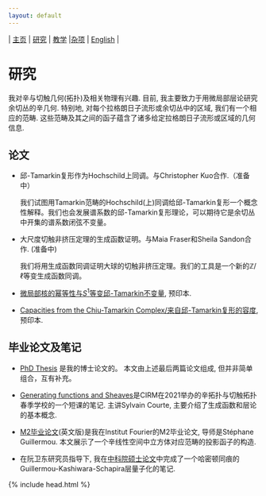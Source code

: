 ```yaml
---
layout: default
---
```



| [主页](index-ch.md)  | [研究](research-ch.md)    | [教学](teaching-ch.md)         |[杂项](miscellaneous-ch.md) | [English](research-en.md) |


# 研究

我对辛与切触几何(拓扑)及相关物理有兴趣. 目前, 我主要致力于用微局部层论研究余切丛的辛几何. 特别地, 对每个拉格朗日子流形或余切丛中的区域, 我们有一个相应的范畴. 这些范畴及其之间的函子蕴含了诸多给定拉格朗日子流形或区域的几何信息.

## 论文

- 邱-Tamarkin复形作为Hochschild上同调。与Christopher Kuo合作.（准备中）
   
  我们试图用Tamarkin范畴的Hochschild(上)同调给邱-Tamarkin复形一个概念性解释。我们也会发展谱系数的邱-Tamarkin复形理论，可以期待它是余切丛中开集的谱系数闭弦不变量。
   
- 大尺度切触非挤压定理的生成函数证明。与Maia Fraser和Sheila Sandon合作. (准备中)

  我们将用生成函数同调证明大球的切触非挤压定理。我们的工具是一个新的$\mathbb{Z}/\ell$等变生成函数同调。
  
- [微局部核的幂等性与$S^1$等变邱-Tamarkin不变量](https://arxiv.org/abs/2306.12316), 预印本. 

- [Capacities from the Chiu-Tamarkin Complex/来自邱-Tamarkin复形的容度](https://arxiv.org/abs/2103.05143), 预印本. 
     
  
## 毕业论文及笔记

- [PhD Thesis](Files/PhD_Thesis.pdf) 是我的博士论文的。 本文由上述最后两篇论文组成, 但并非简单组合，互有补充。

- [Generating functions and Sheaves](Files/GF-Sheaves.pdf)是CIRM在2021举办的辛拓扑与切触拓扑春季学校的一个短课的笔记. 主讲Sylvain Courte, 主要介绍了生成函数和层论的基本概念.

- [M2毕业论文](Files/M2_thesis.pdf)(英文版)是我在Institut Fourier的M2毕业论文, 导师是Stéphane Guillermou. 本文展示了一个辛线性空间中立方体对应范畴的投影函子的构造.

- 在阮卫东研究员指导下, 我在[中科院硕士论文](Files/CAS_Thesis.pdf)中完成了一个哈密顿同痕的Guillermou-Kashiwara-Schapira层量子化的笔记.

{% include head.html %}

